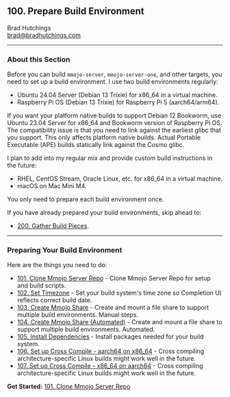 ## 100. Prepare Build Environment

Brad Hutchings<br/>
brad@bradhutchings.com

---
### About this Section
Before you can build `mmojo-server`, `mmojo-server-one`, and other targets, you need to set up a build environment. I use two build environments regularly:
- Ubuntu 24.04 Server (Debian 13 Trixie) for x86_64 in a virtual machine.
- Raspberry Pi OS (Debian 13 Trixie) for Raspberry Pi 5 (aarch64/arm64).

If you want your platform native builds to support Debian 12 Bookworm, use Ubuntu 23.04 Server for x86_64 and Bookworm version of Raspberry Pi OS. The compatibility issue is that you need to link against the earliest glibc that you support. This only affects platform native builds. Actual Portable Executable (APE) builds statically link against the Cosmo glibc.

I plan to add into my regular mix and provide custom build instructions in the future:
- RHEL, CentOS Stream, Oracle Linux, etc. for x86_64 in a virtual machine.
- macOS on Mac Mini M4.

You only need to prepare each build environment once. 

If you have already prepared your build environments, skip ahead to: 
- [200. Gather Build Pieces](200-Gather-Build-Pieces.md).

---
### Preparing Your Build Environment
Here are the things you need to do:
- [101. Clone Mmojo Server Repo](101-Clone-Mmojo-Server-Repo.md) - Clone Mmojo Server Repo for setup and build scripts.
- [102. Set Timezone](102-Set-Timezone.md) - Set your build system's time zone so Completion UI reflects correct build date.
- [103. Create Mmojo Share](103-Create-Mmojo-Share.md) - Create and mount a file share to support multiple build environments. Manual steps.
- [104. Create Mmojo Share (Automated)](104-Create-Mmojo-Share-Automated.md) - Create and mount a file share to support multiple build environments. Automated.
- [105. Install Dependencies](105-Install-Dependencies.md) - Install packages needed for your build system.
- [106. Set up Cross Compile - aarch64 on x86_64](106-Set-up-Cross-Compile-aarch64-on-x86_64.md) - Cross compiling architecture-specific Linux builds might work well in the future.
- [107. Set up Cross Compile - x86_64 on aarch64](107-Set-up-Cross-Compile-x86_64-on-aarch64.md) - Cross compiling architecture-specific Linux builds might work well in the future.

**Get Started:** [101. Clone Mmojo Server Repo](101-Clone-Mmojo-Server-Repo.md)
